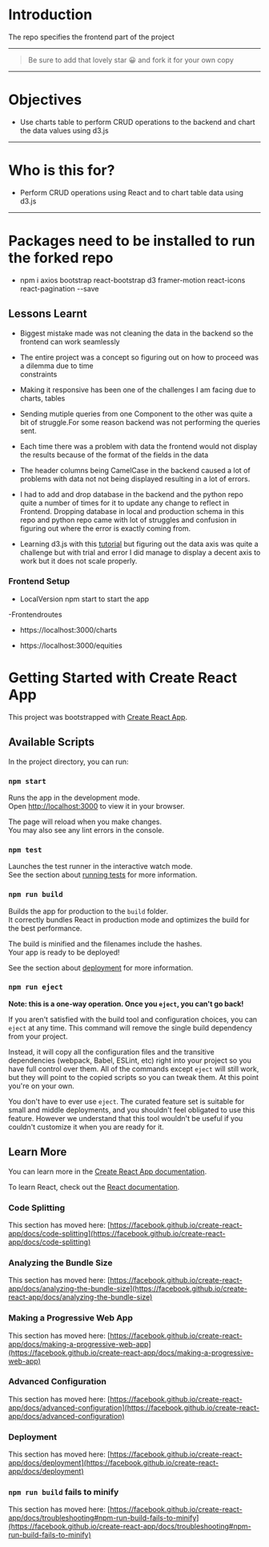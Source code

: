 # Introduction

The repo specifies the frontend part of the project

---

> Be sure to add that lovely star 😀 and fork it for your own copy

---

# Objectives

- Use charts table to perform CRUD operations to the backend and chart the data values using d3.js

---

# Who is this for?

- Perform CRUD operations using React and to chart table data using d3.js

---

# Packages need to be installed to run the forked repo

- npm i axios bootstrap react-bootstrap d3 framer-motion react-icons react-pagination --save

## Lessons Learnt

- Biggest mistake made was not cleaning the data in the backend so the frontend can work seamlessly

- The entire project was a concept so figuring out on how to proceed was a dilemma due to time  
  constraints

- Making it responsive has been one of the challenges I am facing due to charts, tables

- Sending mutiple queries from one Component to the other was quite a bit of struggle.For some
  reason backend was not performing the queries sent.

- Each time there was a problem with data the frontend would not display the results because of
  the format of the fields in the data

- The header columns being CamelCase in the backend caused a lot of problems with data not
  not being displayed resulting in a lot of errors.

- I had to add and drop database in the backend and the python repo quite a number of times for it
  to update any change to reflect in Frontend. Dropping database in local and production schema in this repo and python repo came with lot of struggles and confusion in figuring out where the error is exactly coming from.

- Learning d3.js with this [tutorial](https://www.youtube.com/watch?v=dxUyI2wfYSI) but figuring out the data axis was quite a challenge but with trial and error I did manage to display a decent axis to work but it does not scale properly.

### Frontend Setup

- LocalVersion npm start to start the app

-Frontendroutes

- https://localhost:3000/charts

- https://localhost:3000/equities

# Getting Started with Create React App

This project was bootstrapped with [Create React App](https://github.com/facebook/create-react-app).

## Available Scripts

In the project directory, you can run:

### `npm start`

Runs the app in the development mode.\
Open [http://localhost:3000](http://localhost:3000) to view it in your browser.

The page will reload when you make changes.\
You may also see any lint errors in the console.

### `npm test`

Launches the test runner in the interactive watch mode.\
See the section about [running tests](https://facebook.github.io/create-react-app/docs/running-tests) for more information.

### `npm run build`

Builds the app for production to the `build` folder.\
It correctly bundles React in production mode and optimizes the build for the best performance.

The build is minified and the filenames include the hashes.\
Your app is ready to be deployed!

See the section about [deployment](https://facebook.github.io/create-react-app/docs/deployment) for more information.

### `npm run eject`

**Note: this is a one-way operation. Once you `eject`, you can't go back!**

If you aren't satisfied with the build tool and configuration choices, you can `eject` at any time. This command will remove the single build dependency from your project.

Instead, it will copy all the configuration files and the transitive dependencies (webpack, Babel, ESLint, etc) right into your project so you have full control over them. All of the commands except `eject` will still work, but they will point to the copied scripts so you can tweak them. At this point you're on your own.

You don't have to ever use `eject`. The curated feature set is suitable for small and middle deployments, and you shouldn't feel obligated to use this feature. However we understand that this tool wouldn't be useful if you couldn't customize it when you are ready for it.

## Learn More

You can learn more in the [Create React App documentation](https://facebook.github.io/create-react-app/docs/getting-started).

To learn React, check out the [React documentation](https://reactjs.org/).

### Code Splitting

This section has moved here: [https://facebook.github.io/create-react-app/docs/code-splitting](https://facebook.github.io/create-react-app/docs/code-splitting)

### Analyzing the Bundle Size

This section has moved here: [https://facebook.github.io/create-react-app/docs/analyzing-the-bundle-size](https://facebook.github.io/create-react-app/docs/analyzing-the-bundle-size)

### Making a Progressive Web App

This section has moved here: [https://facebook.github.io/create-react-app/docs/making-a-progressive-web-app](https://facebook.github.io/create-react-app/docs/making-a-progressive-web-app)

### Advanced Configuration

This section has moved here: [https://facebook.github.io/create-react-app/docs/advanced-configuration](https://facebook.github.io/create-react-app/docs/advanced-configuration)

### Deployment

This section has moved here: [https://facebook.github.io/create-react-app/docs/deployment](https://facebook.github.io/create-react-app/docs/deployment)

### `npm run build` fails to minify

This section has moved here: [https://facebook.github.io/create-react-app/docs/troubleshooting#npm-run-build-fails-to-minify](https://facebook.github.io/create-react-app/docs/troubleshooting#npm-run-build-fails-to-minify)
